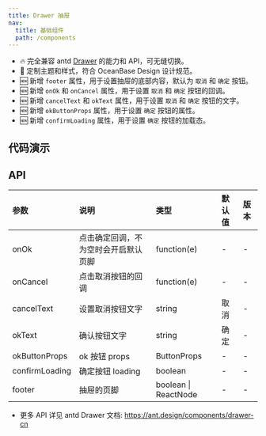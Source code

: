 ```yaml
---
title: Drawer 抽屉
nav:
  title: 基础组件
  path: /components
---
```


- 🔥 完全兼容 antd [Drawer](https://ant.design/components/drawer-cn) 的能力和 API，可无缝切换。
- 💄 定制主题和样式，符合 OceanBase Design 设计规范。
- 🆕 新增 `footer` 属性，用于设置抽屉的底部内容，默认为 `取消` 和 `确定` 按钮。
- 🆕 新增 `onOk` 和 `onCancel` 属性，用于设置 `取消` 和 `确定` 按钮的回调。
- 🆕 新增 `cancelText` 和 `okText` 属性，用于设置 `取消` 和 `确定` 按钮的文字。
- 🆕 新增 `okButtonProps` 属性，用于设置 `确定` 按钮的属性。
- 🆕 新增 `confirmLoading` 属性，用于设置 `确定` 按钮的加载态。

## 代码演示

<code src="./demo/basic.tsx" title="基础抽屉" description="默认包含标题、内容。"></code>

<code src="./demo/footer.tsx" title="开启页脚" description="可通过 `onOk` 或 `footer` 开启页脚。"></code>

<code src="./demo/custom-footer.tsx" title="自定义页脚"></code>

<code src="./demo/over-height.tsx" title="内容超出滚动" description="高度超出自动滚动"></code>

<code src="./demo/confirmLoading.tsx" title="确定按钮 loading"></code>

<code src="./demo/form-drawer.tsx" title="用于 Form 表单" description="与 Form 表单合用，用于收集数据。"></code>

<code src="./demo/descriptions.tsx" title="用于详情展示" description="与 Descriptions 合用，用于详情展示"></code>

## API

| 参数           | 说明                                 | 类型                 | 默认值 | 版本 |
| :------------- | :----------------------------------- | :------------------- | :----- | :--- |
| onOk           | 点击确定回调，不为空时会开启默认页脚 | function(e)          | -      | -    |
| onCancel       | 点击取消按钮的回调                   | function(e)          | -      | -    |
| cancelText     | 设置取消按钮文字                     | string               | 取消   | -    |
| okText         | 确认按钮文字                         | string               | 确定   | -    |
| okButtonProps  | ok 按钮 props                        | ButtonProps          | -      | -    |
| confirmLoading | 确定按钮 loading                     | boolean              | -      | -    |
| footer         | 抽屉的页脚                           | boolean \| ReactNode | -      | -    |

- 更多 API 详见 antd Drawer 文档: https://ant.design/components/drawer-cn
